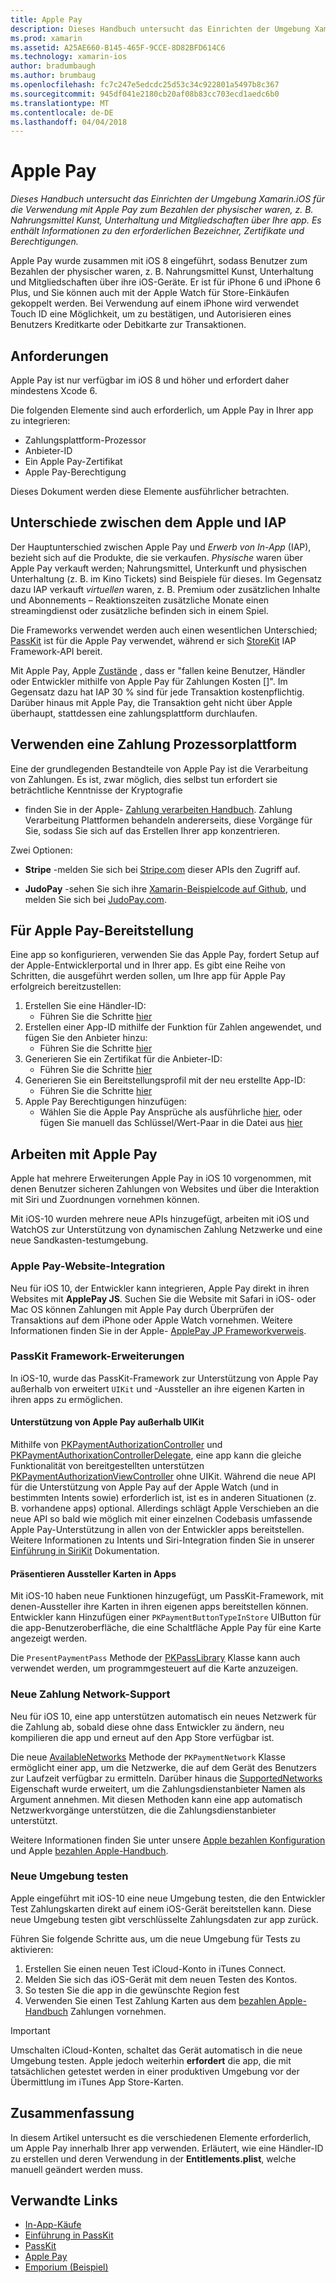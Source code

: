```yaml
---
title: Apple Pay
description: Dieses Handbuch untersucht das Einrichten der Umgebung Xamarin.iOS für die Verwendung mit Apple Pay zum Bezahlen der physischer waren, z. B. Nahrungsmittel Kunst, Unterhaltung und Mitgliedschaften über Ihre app. Es enthält Informationen zu den erforderlichen Bezeichner, Zertifikate und Berechtigungen.
ms.prod: xamarin
ms.assetid: A25AE660-B145-465F-9CCE-8D82BFD614C6
ms.technology: xamarin-ios
author: bradumbaugh
ms.author: brumbaug
ms.openlocfilehash: fc7c247e5edcdc25d53c34c922801a5497b8c367
ms.sourcegitcommit: 945df041e2180cb20af08b83cc703ecd1aedc6b0
ms.translationtype: MT
ms.contentlocale: de-DE
ms.lasthandoff: 04/04/2018
---
```

# <a name="apple-pay"></a>Apple Pay

_Dieses Handbuch untersucht das Einrichten der Umgebung Xamarin.iOS für die Verwendung mit Apple Pay zum Bezahlen der physischer waren, z. B. Nahrungsmittel Kunst, Unterhaltung und Mitgliedschaften über Ihre app. Es enthält Informationen zu den erforderlichen Bezeichner, Zertifikate und Berechtigungen._


Apple Pay wurde zusammen mit iOS 8 eingeführt, sodass Benutzer zum Bezahlen der physischer waren, z. B. Nahrungsmittel Kunst, Unterhaltung und Mitgliedschaften über ihre iOS-Geräte. Er ist für iPhone 6 und iPhone 6 Plus, und Sie können auch mit der Apple Watch für Store-Einkäufen gekoppelt werden. Bei Verwendung auf einem iPhone wird verwendet Touch ID eine Möglichkeit, um zu bestätigen, und Autorisieren eines Benutzers Kreditkarte oder Debitkarte zur Transaktionen.


## <a name="requirements"></a>Anforderungen

Apple Pay ist nur verfügbar im iOS 8 und höher und erfordert daher mindestens Xcode 6.

Die folgenden Elemente sind auch erforderlich, um Apple Pay in Ihrer app zu integrieren:

 - Zahlungsplattform-Prozessor
 - Anbieter-ID
 - Ein Apple Pay-Zertifikat
 - Apple Pay-Berechtigung

Dieses Dokument werden diese Elemente ausführlicher betrachten.

## <a name="differences-between-apple-pay-and-iap"></a>Unterschiede zwischen dem Apple und IAP

Der Hauptunterschied zwischen Apple Pay und *Erwerb von In-App* (IAP), bezieht sich auf die Produkte, die sie verkaufen. *Physische* waren über Apple Pay verkauft werden; Nahrungsmittel, Unterkunft und physischen Unterhaltung (z. B. im Kino Tickets) sind Beispiele für dieses. Im Gegensatz dazu IAP verkauft *virtuellen* waren, z. B. Premium oder zusätzlichen Inhalte und Abonnements – Reaktionszeiten zusätzliche Monate einen streamingdienst oder zusätzliche befinden sich in einem Spiel.

Die Frameworks verwendet werden auch einen wesentlichen Unterschied; [PassKit](https://developer.apple.com/library/ios/documentation/PassKit/Reference/PKPaymentAuthorizationViewController_Ref/) ist für die Apple Pay verwendet, während er sich [StoreKit](https://developer.apple.com/library/ios/documentation/PassKit/Reference/PKPaymentAuthorizationViewController_Ref/) IAP Framework-API bereit.

Mit Apple Pay, Apple [Zustände](https://developer.apple.com/apple-pay/Getting-Started-with-Apple-Pay.pdf) , dass er "fallen keine Benutzer, Händler oder Entwickler mithilfe von Apple Pay für Zahlungen Kosten []". Im Gegensatz dazu hat IAP 30 % sind für jede Transaktion kostenpflichtig. Darüber hinaus mit Apple Pay, die Transaktion geht nicht über Apple überhaupt, stattdessen eine zahlungsplattform durchlaufen.


## <a name="using-a-payment-processor-platform"></a>Verwenden eine Zahlung Prozessorplattform

Eine der grundlegenden Bestandteile von Apple Pay ist die Verarbeitung von Zahlungen. Es ist, zwar möglich, dies selbst tun erfordert sie beträchtliche Kenntnisse der Kryptografie
- finden Sie in der Apple- [Zahlung verarbeiten Handbuch](https://developer.apple.com/library/ios/ApplePay_Guide/ProcessPayment.html).
Zahlung Verarbeitung Plattformen behandeln andererseits, diese Vorgänge für Sie, sodass Sie sich auf das Erstellen Ihrer app konzentrieren.

Zwei Optionen:

- **Stripe** -melden Sie sich bei [Stripe.com](https://stripe.com/) dieser APIs den Zugriff auf.

- **JudoPay** -sehen Sie sich ihre [Xamarin-Beispielcode auf Github](https://github.com/Judopay/Xamarin-Sample-App), und melden Sie sich bei [JudoPay.com](https://www.judopay.com/).


## <a name="provisioning-for-apple-pay"></a>Für Apple Pay-Bereitstellung

Eine app so konfigurieren, verwenden Sie das Apple Pay, fordert Setup auf der Apple-Entwicklerportal und in Ihrer app. Es gibt eine Reihe von Schritten, die ausgeführt werden sollen, um Ihre app für Apple Pay erfolgreich bereitzustellen:

1. Erstellen Sie eine Händler-ID:
    - Führen Sie die Schritte [hier](~/ios/deploy-test/provisioning/capabilities/apple-pay-capabilities.md#merchantid)
2. Erstellen einer App-ID mithilfe der Funktion für Zahlen angewendet, und fügen Sie den Anbieter hinzu:
    - Führen Sie die Schritte [hier](~/ios/deploy-test/provisioning/capabilities/apple-pay-capabilities.md#appid)
3. Generieren Sie ein Zertifikat für die Anbieter-ID:
    - Führen Sie die Schritte [hier](~/ios/deploy-test/provisioning/capabilities/apple-pay-capabilities.md#certificate)
4. Generieren Sie ein Bereitstellungsprofil mit der neu erstellte App-ID:
    - Führen Sie die Schritte [hier](~/ios/get-started/installation/device-provisioning/manual-provisioning.md#provisioning)
5. Apple Pay Berechtigungen hinzufügen:
    - Wählen Sie die Apple Pay Ansprüche als ausführliche [hier](~/ios/deploy-test/provisioning/entitlements.md), oder fügen Sie manuell das Schlüssel/Wert-Paar in die Datei aus [hier](~/ios/deploy-test/provisioning/entitlements.md)


## <a name="working-with-apple-pay"></a>Arbeiten mit Apple Pay

Apple hat mehrere Erweiterungen Apple Pay in iOS 10 vorgenommen, mit denen Benutzer sicheren Zahlungen von Websites und über die Interaktion mit Siri und Zuordnungen vornehmen können.

Mit iOS-10 wurden mehrere neue APIs hinzugefügt, arbeiten mit iOS und WatchOS zur Unterstützung von dynamischen Zahlung Netzwerke und eine neue Sandkasten-testumgebung.


### <a name="apple-pay-website-integration"></a>Apple Pay-Website-Integration

Neu für iOS 10, der Entwickler kann integrieren, Apple Pay direkt in ihren Websites mit **ApplePay JS**. Suchen Sie die Website mit Safari in iOS- oder Mac OS können Zahlungen mit Apple Pay durch Überprüfen der Transaktions auf dem iPhone oder Apple Watch vornehmen. Weitere Informationen finden Sie in der Apple- [ApplePay JP Frameworkverweis](https://developer.apple.com/reference/applepayjs).

### <a name="passkit-framework-enhancements"></a>PassKit Framework-Erweiterungen

In iOS-10, wurde das PassKit-Framework zur Unterstützung von Apple Pay außerhalb von erweitert `UIKit` und -Aussteller an ihre eigenen Karten in ihren apps zu ermöglichen.


#### <a name="supporting-apple-pay-outside-of-uikit"></a>Unterstützung von Apple Pay außerhalb UIKit

Mithilfe von [PKPaymentAuthorizationController](https://developer.apple.com/reference/passkit/pkpaymentauthorizationcontroller) und [PKPaymentAuthorixationControllerDelegate](https://developer.apple.com/reference/passkit/pkpaymentauthorizationcontrollerdelegate), eine app kann die gleiche Funktionalität von bereitgestellten unterstützen [ PKPaymentAuthorizationViewController](https://developer.apple.com/reference/passkit/pkpaymentauthorizationviewcontroller) ohne UIKit. Während die neue API für die Unterstützung von Apple Pay auf der Apple Watch (und in bestimmten Intents sowie) erforderlich ist, ist es in anderen Situationen (z. B. vorhandene apps) optional. Allerdings schlägt Apple Verschieben an die neue API so bald wie möglich mit einer einzelnen Codebasis umfassende Apple Pay-Unterstützung in allen von der Entwickler apps bereitstellen. Weitere Informationen zu Intents und Siri-Integration finden Sie in unserer [Einführung in SiriKit](~/ios/platform/sirikit/index.md) Dokumentation.

#### <a name="presenting-issuer-cards-from-within-apps"></a>Präsentieren Aussteller Karten in Apps

Mit iOS-10 haben neue Funktionen hinzugefügt, um PassKit-Framework, mit denen-Aussteller ihre Karten in ihren eigenen apps bereitstellen können. Entwickler kann Hinzufügen einer `PKPaymentButtonTypeInStore` UIButton für die app-Benutzeroberfläche, die eine Schaltfläche Apple Pay für eine Karte angezeigt werden.

Die `PresentPaymentPass` Methode der [PKPassLibrary](https://developer.apple.com/reference/passkit/pkpasslibrary) Klasse kann auch verwendet werden, um programmgesteuert auf die Karte anzuzeigen.

### <a name="new-payment-network-support"></a>Neue Zahlung Network-Support

Neu für iOS 10, eine app unterstützen automatisch ein neues Netzwerk für die Zahlung ab, sobald diese ohne dass Entwickler zu ändern, neu kompilieren die app und erneut auf den App Store verfügbar ist.

Die neue [AvailableNetworks](https://developer.apple.com/reference/passkit/pkpaymentrequest/1833288-availablenetworks) Methode der `PKPaymentNetwork` Klasse ermöglicht einer app, um die Netzwerke, die auf dem Gerät des Benutzers zur Laufzeit verfügbar zu ermitteln. Darüber hinaus die [SupportedNetworks](https://developer.apple.com/reference/passkit/pkpaymentrequest/1619329-supportednetworks) Eigenschaft wurde erweitert, um die Zahlungsdienstanbieter Namen als Argument annehmen. Mit diesen Methoden kann eine app automatisch Netzwerkvorgänge unterstützen, die die Zahlungsdienstanbieter unterstützt.

Weitere Informationen finden Sie unter unsere [Apple bezahlen Konfiguration](~/ios/platform/apple-pay.md) und Apple [bezahlen Apple-Handbuch](https://developer.apple.com/apple-pay/).

### <a name="new-testing-environment"></a>Neue Umgebung testen

Apple eingeführt mit iOS-10 eine neue Umgebung testen, die den Entwickler Test Zahlungskarten direkt auf einem iOS-Gerät bereitstellen kann. Diese neue Umgebung testen gibt verschlüsselte Zahlungsdaten zur app zurück.

Führen Sie folgende Schritte aus, um die neue Umgebung für Tests zu aktivieren:

1. Erstellen Sie einen neuen Test iCloud-Konto in iTunes Connect.
2. Melden Sie sich das iOS-Gerät mit dem neuen Testen des Kontos.
3. So testen Sie die app in die gewünschte Region fest
4. Verwenden Sie einen Test Zahlung Karten aus dem [bezahlen Apple-Handbuch](https://developer.apple.com/apple-pay/) Zahlungen vornehmen.

> [!IMPORTANT]
> Umschalten iCloud-Konten, schaltet das Gerät automatisch in die neue Umgebung testen. Apple jedoch weiterhin **erfordert** die app, die mit tatsächlichen getestet werden in einer produktiven Umgebung vor der Übermittlung im iTunes App Store-Karten.

## <a name="summary"></a>Zusammenfassung

In diesem Artikel untersucht es die verschiedenen Elemente erforderlich, um Apple Pay innerhalb Ihrer app verwenden. Erläutert, wie eine Händler-ID zu erstellen und deren Verwendung in der **Entitlements.plist**, welche manuell geändert werden muss.


## <a name="related-links"></a>Verwandte Links

- [In-App-Käufe](~/ios/platform/in-app-purchasing/index.md)
- [Einführung in PassKit](~/ios/platform/passkit.md)
- [PassKit](https://developer.apple.com/library/ios/documentation/PassKit/Reference/PKPaymentAuthorizationViewController_Ref/)
- [Apple Pay](https://developer.apple.com/apple-pay/)
- [Emporium (Beispiel)](https://developer.xamarin.com/samples/monotouch/ios9/Emporium/)
